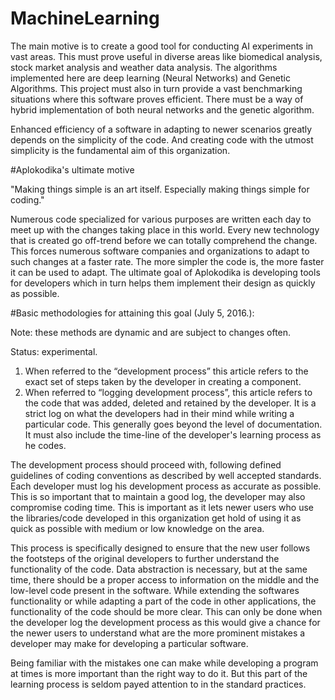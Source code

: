 # MachineLearning

The main motive is to create a good tool for conducting AI experiments in vast areas. This must prove useful in diverse areas like biomedical analysis, stock market analysis and weather data analysis. The algorithms implemented here are deep learning (Neural Networks) and Genetic Algorithms. This project must also in turn provide a vast benchmarking situations where this software proves efficient. There must be a way of hybrid implementation of both neural networks and the genetic algorithm. 

Enhanced efficiency of a software in adapting to newer scenarios greatly depends on the simplicity of the code.  And creating code with the utmost simplicity is the fundamental aim of this organization. 

#Aplokodika's ultimate motive

"Making things simple is an art itself. Especially making things simple for coding."

Numerous code specialized for various purposes are written each day to meet up with the changes taking place in this world. Every new technology that is created go off-trend before we can totally comprehend the change. This forces numerous software companies and organizations to adapt to such changes at a faster rate. The more simpler the code is, the more faster it can be used to adapt. The ultimate goal of Aplokodika is developing tools for developers which in turn helps them implement their design as quickly as possible. 


#Basic methodologies for attaining this goal (July 5, 2016.): 

Note: these methods are dynamic and are subject to changes often. 

Status: experimental. 

1. When referred to the “development process” this article refers to the exact set of steps taken by the developer in creating a component. 
2. When referred to “logging development process”, this article refers to the code that was added, deleted and retained by the developer. It is a strict log on what the developers had in their mind while writing a particular code. This generally goes beyond the level of documentation. It must also include the time-line of the developer's learning process as he codes. 

The development process should proceed with, following defined guidelines of coding conventions as described by well accepted standards. Each developer must log his development process as accurate as possible. This is so important that to maintain a good log, the developer may also compromise coding time. This is important as it lets newer users who use the libraries/code developed in this organization get hold of using it as quick as possible with medium or low knowledge on the area.

This process is specifically designed to ensure that the new user follows the footsteps of the original developers to further understand the functionality of the code. Data abstraction is necessary, but at the same time, there should be a proper access to information on the middle and the low-level code present in the software. While extending the softwares functionality or while adapting a part of the code in other applications, the functionality of the code should be more clear. This can only be done when the developer log the development process as this would give a chance for the newer users to understand what are the more prominent mistakes a developer may make for developing a particular software. 

Being familiar with the mistakes one can make while developing a program at times is more important than the right way to do it. But this part of the learning process is seldom payed attention  to in the standard practices.   
  
